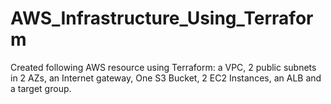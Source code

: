 # AWS_Infrastructure_Using_Terraform
Created following AWS resource using Terraform: a VPC, 2 public subnets in 2 AZs, an Internet gateway, One S3 Bucket, 2 EC2 Instances, an ALB and a target group.
